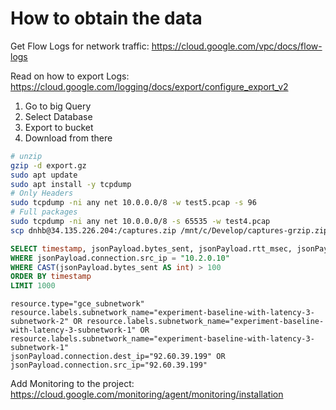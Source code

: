 # How to obtain the data

Get Flow Logs for network traffic:
https://cloud.google.com/vpc/docs/flow-logs

Read on how to export Logs: https://cloud.google.com/logging/docs/export/configure_export_v2

1. Go to big Query
2. Select Database
3. Export to bucket
4. Download from there

```bash
# unzip
gzip -d export.gz
sudo apt update
sudo apt install -y tcpdump
# Only Headers
sudo tcpdump -ni any net 10.0.0.0/8 -w test5.pcap -s 96
# Full packages
sudo tcpdump -ni any net 10.0.0.0/8 -s 65535 -w test4.pcap
scp dnhb@34.135.226.204:/captures.zip /mnt/c/Develop/captures-grzip.zip
```

```SQL
SELECT timestamp, jsonPayload.bytes_sent, jsonPayload.rtt_msec, jsonPayload.connection.src_ip, jsonPayload.connection.dest_ip FROM `dspj-315716.syncmesh.compute_googleapis_com_vpc_flows_20210706`
WHERE jsonPayload.connection.src_ip = "10.2.0.10"
WHERE CAST(jsonPayload.bytes_sent AS int) > 100
ORDER BY timestamp
LIMIT 1000
```

```
resource.type="gce_subnetwork"
resource.labels.subnetwork_name="experiment-baseline-with-latency-3-subnetwork-2" OR resource.labels.subnetwork_name="experiment-baseline-with-latency-3-subnetwork-1" OR resource.labels.subnetwork_name="experiment-baseline-with-latency-3-subnetwork-1"
jsonPayload.connection.dest_ip="92.60.39.199" OR jsonPayload.connection.src_ip="92.60.39.199"
```

Add Monitoring to the project:
https://cloud.google.com/monitoring/agent/monitoring/installation
